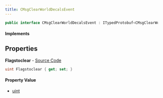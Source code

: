 ```yaml
---
title: CMsgClearWorldDecalsEvent
---
```


```csharp
public interface CMsgClearWorldDecalsEvent : ITypedProtobuf<CMsgClearWorldDecalsEvent>, INativeHandle, INetMessage<CMsgClearWorldDecalsEvent>, IDisposable
```

#### Implements

## Properties

**Flagstoclear** - [Source Code](https://github.com/swiftly-solution/swiftlys2/blob/main/managed/src/SwiftlyS2.Generated/Protobufs/Interfaces/CMsgClearWorldDecalsEvent.cs#L18)

```csharp
uint Flagstoclear { get; set; }
```

#### Property Value

- [uint](https://learn.microsoft.com/dotnet/api/system.uint32)

